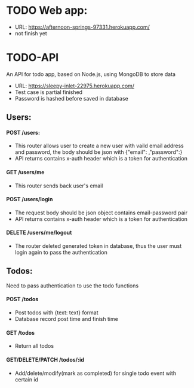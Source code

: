 # TODO Web app:
- URL: https://afternoon-springs-97331.herokuapp.com/
- not finish yet

# TODO-API
An API for todo app, based on Node.js, using MongoDB to store data


- URL: https://sleepy-inlet-22975.herokuapp.com/
- Test case is partial finished
- Password is hashed before saved in database

## Users:
#### POST /users: 
- This router allows user to create a new user with vaild email address and password, the body should be json with {"email": ,"password":}
- API returns contains x-auth header which is a token for authentication

#### GET /users/me
- This router sends back user's email

#### POST /users/login
- The request body should be json object contains email-password pair
- API returns contains x-auth header which is a token for authentication

#### DELETE /users/me/logout
- The router deleted generated token in database, thus the user must login again to pass the authentication



## Todos:
Need to pass authentication to use the todo functions
#### POST /todos
- Post todos with {text: text} format
- Database record post time and finish time

#### GET /todos
- Return all todos

#### GET/DELETE/PATCH /todos/:id
- Add/delete/modify(mark as completed) for single todo event with certain id
